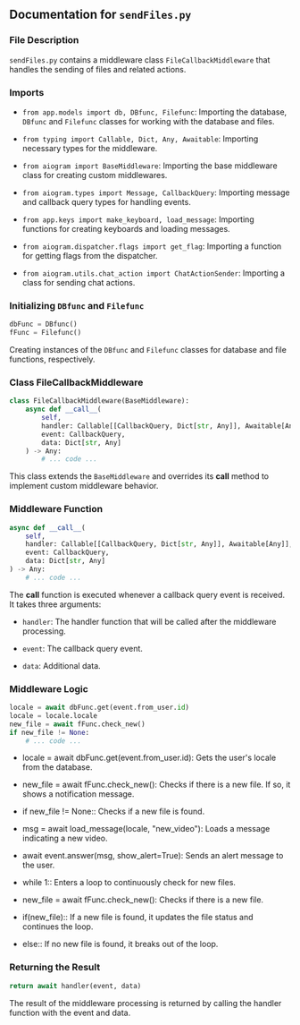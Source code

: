 ## Documentation for `sendFiles.py`

### File Description

`sendFiles.py` contains a middleware class `FileCallbackMiddleware` that handles the sending of files and related actions.

### Imports

- `from app.models import db, DBfunc, Filefunc`: Importing the database, `DBfunc` and `Filefunc` classes for working with the database and files.

- `from typing import Callable, Dict, Any, Awaitable`: Importing necessary types for the middleware.

- `from aiogram import BaseMiddleware`: Importing the base middleware class for creating custom middlewares.

- `from aiogram.types import Message, CallbackQuery`: Importing message and callback query types for handling events.

- `from app.keys import make_keyboard, load_message`: Importing functions for creating keyboards and loading messages.

- `from aiogram.dispatcher.flags import get_flag`: Importing a function for getting flags from the dispatcher.

- `from aiogram.utils.chat_action import ChatActionSender`: Importing a class for sending chat actions.

### Initializing `DBfunc` and `Filefunc`

```python
dbFunc = DBfunc()
fFunc = Filefunc()
```
Creating instances of the `DBfunc` and `Filefunc` classes for database and file functions, respectively.

### Class FileCallbackMiddleware
```python
class FileCallbackMiddleware(BaseMiddleware):
    async def __call__(
        self,
        handler: Callable[[CallbackQuery, Dict[str, Any]], Awaitable[Any]],
        event: CallbackQuery,
        data: Dict[str, Any]
    ) -> Any:
        # ... code ...
```
This class extends the `BaseMiddleware` and overrides its __call__ method to implement custom middleware behavior.

### Middleware Function
```python
async def __call__(
    self,
    handler: Callable[[CallbackQuery, Dict[str, Any]], Awaitable[Any]],
    event: CallbackQuery,
    data: Dict[str, Any]
) -> Any:
    # ... code ...
```
The __call__ function is executed whenever a callback query event is received. It takes three arguments:

- `handler`: The handler function that will be called after the middleware processing.

- `event`: The callback query event.

- `data`: Additional data.

### Middleware Logic
```python
locale = await dbFunc.get(event.from_user.id)
locale = locale.locale
new_file = await fFunc.check_new()
if new_file != None:
    # ... code ...
```
- locale = await dbFunc.get(event.from_user.id): Gets the user's locale from the database.

- new_file = await fFunc.check_new(): Checks if there is a new file. If so, it shows a notification message.

- if new_file != None:: Checks if a new file is found.

- msg = await load_message(locale, "new_video"): Loads a message indicating a new video.

- await event.answer(msg, show_alert=True): Sends an alert message to the user.

- while 1:: Enters a loop to continuously check for new files.

- new_file = await fFunc.check_new(): Checks if there is a new file.

- if(new_file):: If a new file is found, it updates the file status and continues the loop.

- else:: If no new file is found, it breaks out of the loop.

### Returning the Result
```python
return await handler(event, data)
```
The result of the middleware processing is returned by calling the handler function with the event and data.